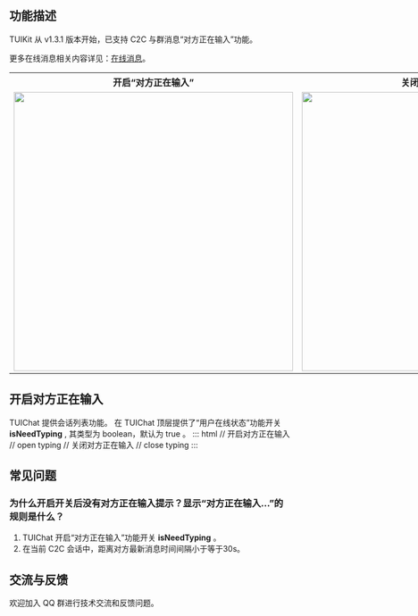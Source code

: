 
## 功能描述
TUIKit 从 v1.3.1 版本开始，已支持 C2C 与群消息“对方正在输入”功能。

更多在线消息相关内容详见：[在线消息](https://cloud.tencent.com/document/product/269/75341)。
<table style="text-align:center;vertical-align:middle;width:1000px;overflow-x:auto;">
  <tr>
    <th style="text-align:center;" width="500px">开启“对方正在输入”<br></th>
    <th style="text-align:center;" width="500px">关闭“对方正在输入”<br></th>
  </tr>
  <tr>
    <td><img style="width:500px" src="https://qcloudimg.tencent-cloud.cn/raw/26d673bd2170725e704afa307b2bb902.png"  />    </td>
    <td><img style="width:500px" src="https://qcloudimg.tencent-cloud.cn/raw/843b2e1f6a3a409511ceb21d5b1529b5.png" /> </td>
</table>

## 开启对方正在输入
TUIChat 提供会话列表功能。
在 TUIChat 顶层提供了“用户在线状态”功能开关 **isNeedTyping** , 其类型为 boolean，默认为 true 。
<dx-codeblock>
 :::  html
 // 开启对方正在输入
 // open typing
<TUIChat :isNeedTyping="true" />
 // 关闭对方正在输入
 // close typing
<TUIChat :isNeedTyping="false" />
:::
</dx-codeblock>

## 常见问题

### 为什么开启开关后没有对方正在输入提示？显示“对方正在输入...”的规则是什么？
1. TUIChat 开启“对方正在输入”功能开关 **isNeedTyping** 。
2. 在当前 C2C 会话中，距离对方最新消息时间间隔小于等于30s。

## 交流与反馈

欢迎加入 QQ 群进行技术交流和反馈问题。
<img src="https://qcloudimg.tencent-cloud.cn/raw/960ce9d76ea2cebffcb7629741279b90.png" alt="" style="zoom:50%;" />

